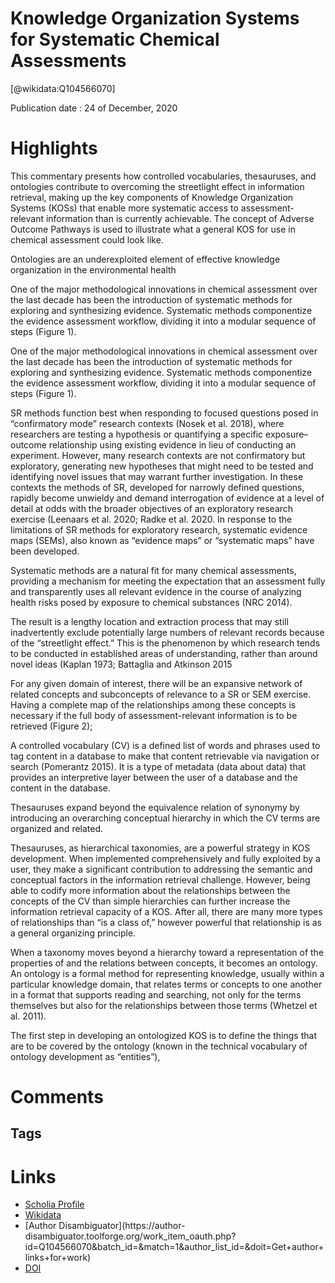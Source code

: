 
Knowledge Organization Systems for Systematic Chemical Assessments
==================================================================
  
  [@wikidata:Q104566070]  
  
Publication date : 24 of December, 2020  

# Highlights

This commentary presents how controlled vocabularies, thesauruses, and ontologies contribute to overcoming the streetlight effect in information retrieval, making up the key components of Knowledge Organization Systems (KOSs) that enable more systematic access to assessment-relevant information than is currently achievable. The concept of Adverse Outcome Pathways is used to illustrate what a general KOS for use in chemical assessment could look like.

Ontologies are an underexploited element of effective knowledge organization in the environmental health 


One of the major methodological innovations in chemical assessment over the last decade has been the introduction of systematic methods for exploring and synthesizing evidence. Systematic methods componentize the evidence assessment workflow, dividing it into a modular sequence of steps (Figure 1). 

One of the major methodological innovations in chemical assessment over the last decade has been the introduction of systematic methods for exploring and synthesizing evidence. Systematic methods componentize the evidence assessment workflow, dividing it into a modular sequence of steps (Figure 1). 

SR methods function best when responding to focused questions posed in “confirmatory mode” research contexts (Nosek et al. 2018), where researchers are testing a hypothesis or quantifying a specific exposure–outcome relationship using existing evidence in lieu of conducting an experiment. However, many research contexts are not confirmatory but exploratory, generating new hypotheses that might need to be tested and identifying novel issues that may warrant further investigation. In these contexts the methods of SR, developed for narrowly defined questions, rapidly become unwieldy and demand interrogation of evidence at a level of detail at odds with the broader objectives of an exploratory research exercise (Leenaars et al. 2020; Radke et al. 2020. In response to the limitations of SR methods for exploratory research, systematic evidence maps (SEMs), also known as “evidence maps” or “systematic maps” have been developed.

Systematic methods are a natural fit for many chemical assessments, providing a mechanism for meeting the expectation that an assessment fully and transparently uses all relevant evidence in the course of analyzing health risks posed by exposure to chemical substances (NRC 2014). 

The result is a lengthy location and extraction process that may still inadvertently exclude potentially large numbers of relevant records because of the “streetlight effect.” This is the phenomenon by which research tends to be conducted in established areas of understanding, rather than around novel ideas (Kaplan 1973; Battaglia and Atkinson 2015

For any given domain of interest, there will be an expansive network of related concepts and subconcepts of relevance to a SR or SEM exercise. Having a complete map of the relationships among these concepts is necessary if the full body of assessment-relevant information is to be retrieved (Figure 2); 

A controlled vocabulary (CV) is a defined list of words and phrases used to tag content in a database to make that content retrievable via navigation or search (Pomerantz 2015). It is a type of metadata (data about data) that provides an interpretive layer between the user of a database and the content in the database.

Thesauruses expand beyond the equivalence relation of synonymy by introducing an overarching conceptual hierarchy in which the CV terms are organized and related. 

Thesauruses, as hierarchical taxonomies, are a powerful strategy in KOS development. When implemented comprehensively and fully exploited by a user, they make a significant contribution to addressing the semantic and conceptual factors in the information retrieval challenge. However, being able to codify more information about the relationships between the concepts of the CV than simple hierarchies can further increase the information retrieval capacity of a KOS. After all, there are many more types of relationships than “is a class of,” however powerful that relationship is as a general organizing principle.

When a taxonomy moves beyond a hierarchy toward a representation of the properties of and the relations between concepts, it becomes an ontology. An ontology is a formal method for representing knowledge, usually within a particular knowledge domain, that relates terms or concepts to one another in a format that supports reading and searching, not only for the terms themselves but also for the relationships between those terms (Whetzel et al. 2011). 

<!-- Good split between controlled vocabs, thesauri and ontologies -->

The first step in developing an ontologized KOS is to define the things that are to be covered by the ontology (known in the technical vocabulary of ontology development as “entities”), 


# Comments

## Tags

# Links
  
 * [Scholia Profile](https://scholia.toolforge.org/work/Q104566070)  
 * [Wikidata](https://www.wikidata.org/wiki/Q104566070)  
 * [Author Disambiguator](https://author-
disambiguator.toolforge.org/work_item_oauth.php?id=Q104566070&batch_id=&match=1&author_list_id=&doit=Get+author+links+for+work)  
 * [DOI](https://doi.org/10.1289/EHP6994)  
